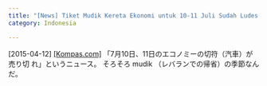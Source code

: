 ```yaml
---
title: "[News] Tiket Mudik Kereta Ekonomi untuk 10-11 Juli Sudah Ludes "
category: Indonesia

---
```


[2015-04-12] [[Kompas.com]](http://megapolitan.kompas.com/read/2015/04/12/14273521/Tiket.Mudik.Kereta.Ekonomi.untuk.10-11.Juli.Sudah.Ludes)  「7月10日、11日のエコノミーの切符（汽車）が売り切
れ」というニュース。
そろそろ mudik （レバランでの帰省）の季節なんだ。

